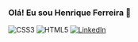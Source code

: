 ###  Olá! Eu sou Henrique Ferreira 👋


![CSS3](https://img.shields.io/badge/css3-%231572B6.svg?style=for-the-badge&logo=css3&logoColor=white)
![HTML5](https://img.shields.io/badge/html5-%23E34F26.svg?style=for-the-badge&logo=html5&logoColor=white)
[![LinkedIn](https://img.shields.io/badge/linkedin-%230077B5.svg?style=for-the-badge&logo=linkedin&logoColor=white)](www.linkedin.com/in/henryferrial)
